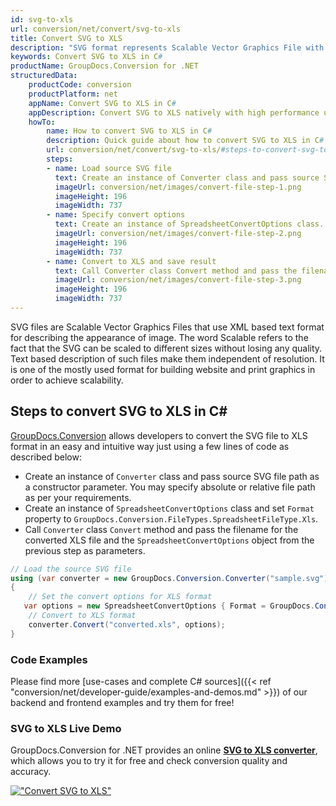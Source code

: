 ```yaml
---
id: svg-to-xls
url: conversion/net/convert/svg-to-xls
title: Convert SVG to XLS
description: "SVG format represents Scalable Vector Graphics File with .svg extension. Learn how to convert SVG to XLS file programmatically in C# language using GroupDocs.Conversion for .NET library."
keywords: Convert SVG to XLS in C#
productName: GroupDocs.Conversion for .NET
structuredData:
    productCode: conversion
    productPlatform: net
    appName: Convert SVG to XLS in C#
    appDescription: Convert SVG to XLS natively with high performance using C# language and server side GroupDocs.Conversion for .NET APIs, without the use of any software like Microsoft or Open Office.
    howTo:
        name: How to convert SVG to XLS in C# 
        description: Quick guide about how to convert SVG to XLS in C# with high performance and accuracy.
        url: conversion/net/convert/svg-to-xls/#steps-to-convert-svg-to-xls-in-c
        steps:
        - name: Load source SVG file 
          text: Create an instance of Converter class and pass source SVG file path as a constructor parameter. You may specify absolute or relative file path as per your requirements. 
          imageUrl: conversion/net/images/convert-file-step-1.png
          imageHeight: 196
          imageWidth: 737
        - name: Specify convert options 
          text: Create an instance of SpreadsheetConvertOptions class.
          imageUrl: conversion/net/images/convert-file-step-2.png
          imageHeight: 196
          imageWidth: 737
        - name: Convert to XLS and save result 
          text: Call Converter class Convert method and pass the filename for the converted HTML file and the SpreadsheetConvertOptions object from the previous step as parameters.
          imageUrl: conversion/net/images/convert-file-step-3.png
          imageHeight: 196
          imageWidth: 737
---
```


SVG files are Scalable Vector Graphics Files that use XML based text format for describing the appearance of image. The word Scalable refers to the fact that the SVG can be scaled to different sizes without losing any quality. Text based description of such files make them independent of resolution. It is one of the mostly used format for building website and print graphics in order to achieve scalability.

## Steps to convert SVG to XLS in C#

[GroupDocs.Conversion](https://products.groupdocs.com/conversion/net) allows developers to convert the SVG file to XLS format in an easy and intuitive way just using a few lines of code as described below:

* Create an instance of `Converter` class and pass source SVG file path as a constructor parameter. You may specify absolute or relative file path as per your requirements. 
* Create an instance of `SpreadsheetConvertOptions` class and set `Format` property to `GroupDocs.Conversion.FileTypes.SpreadsheetFileType.Xls`.
* Call `Converter` class `Convert` method and pass the filename for the converted XLS file and the `SpreadsheetConvertOptions` object from the previous step as parameters.

```csharp
// Load the source SVG file
using (var converter = new GroupDocs.Conversion.Converter("sample.svg"))
{
    // Set the convert options for XLS format
   var options = new SpreadsheetConvertOptions { Format = GroupDocs.Conversion.FileTypes.SpreadsheetFileType.Xls };
    // Convert to XLS format
    converter.Convert("converted.xls", options);
}
```

### Code Examples

Please find more [use-cases and complete C# sources]({{< ref "conversion/net/developer-guide/examples-and-demos.md" >}}) of our backend and frontend examples and try them for free!

### SVG to XLS Live Demo

GroupDocs.Conversion for .NET provides an online [**SVG to XLS converter**](https://products.groupdocs.app/conversion/svg-to-xls), which allows you to try it for free and check conversion quality and accuracy.

[!["Convert SVG to XLS"](conversion/net/images/convert-to-xls/convert-svg-to-xls.png)](https://products.groupdocs.app/conversion/svg-to-xls)